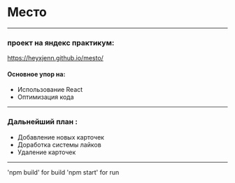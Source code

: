 # Место
------
### проект на яндекс практикум:
https://heyxjenn.github.io/mesto/

#### Основное упор на:
- Использование React
- Оптимизация кода



------
### Дальнейший план :
- Добавление новых карточек
- Доработка системы лайков
- Удаление карточек


------
'npm build' for build
'npm start' for run 

